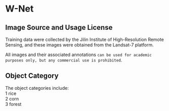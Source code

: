 # W-Net

## Image Source and Usage License

Training data were collected by the Jilin Institute of High-Resolution Remote Sensing, and these images were obtained from the Landsat-7 platform. <br>

All images and their associated annotations `can be used for academic purposes only, but any commercial use is prohibited`.<br>

## Object Category

The object categories include:<br>
1 rice<br>
2 corn<br>
3 forest<br>

